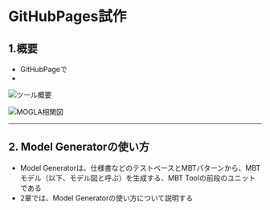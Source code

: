 # GitHubPages試作

## 1.概要

- GitHubPageで
- 
![ツール概要](docs/picture/MOGLA/ツール概要.png)

![MOGLA相関図](docs/picture/MOGLA/MOGLA相関図.png)

---

## 2. Model Generatorの使い方

- Model Generatorは、仕様書などのテストベースとMBTパターンから、MBTモデル（以下、モデル図と呼ぶ）を生成する、MBT Toolの前段のユニットである
- 2章では、Model Generatorの使い方について説明する